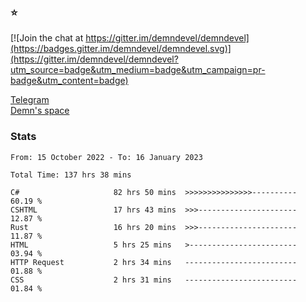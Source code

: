 ### :star:

[![Join the chat at https://gitter.im/demndevel/demndevel](https://badges.gitter.im/demndevel/demndevel.svg)](https://gitter.im/demndevel/demndevel?utm_source=badge&utm_medium=badge&utm_campaign=pr-badge&utm_content=badge)

[Telegram](https://t.me/demnometa) <br>
[Demn's space](http://demns.space)

### Stats

<!--START_SECTION:waka-->

```text
From: 15 October 2022 - To: 16 January 2023

Total Time: 137 hrs 38 mins

C#                     82 hrs 50 mins  >>>>>>>>>>>>>>>----------   60.19 %
CSHTML                 17 hrs 43 mins  >>>----------------------   12.87 %
Rust                   16 hrs 20 mins  >>>----------------------   11.87 %
HTML                   5 hrs 25 mins   >------------------------   03.94 %
HTTP Request           2 hrs 34 mins   -------------------------   01.88 %
CSS                    2 hrs 31 mins   -------------------------   01.84 %
```

<!--END_SECTION:waka-->
